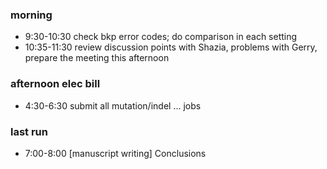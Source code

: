 ### morning

- 9:30-10:30 check bkp error codes; do comparison in each setting
- 10:35-11:30 review discussion points with Shazia, problems with Gerry, prepare the meeting this afternoon


### afternoon elec bill

- 4:30-6:30 submit all mutation/indel ... jobs


### last run
- 7:00-8:00 [manuscript writing] Conclusions

